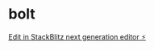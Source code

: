 # bolt

[Edit in StackBlitz next generation editor ⚡️](https://stackblitz.com/~/github.com/Mariukasfak/bolt)